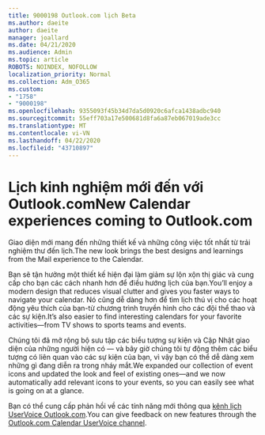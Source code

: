 ```yaml
---
title: 9000198 Outlook.com lịch Beta
ms.author: daeite
author: daeite
manager: joallard
ms.date: 04/21/2020
ms.audience: Admin
ms.topic: article
ROBOTS: NOINDEX, NOFOLLOW
localization_priority: Normal
ms.collection: Adm_O365
ms.custom:
- "1758"
- "9000198"
ms.openlocfilehash: 9355093f45b34d7da5d0920c6afca1438adbc940
ms.sourcegitcommit: 55eff703a17e500681d8fa6a87eb067019ade3cc
ms.translationtype: MT
ms.contentlocale: vi-VN
ms.lasthandoff: 04/22/2020
ms.locfileid: "43710897"
---
```

# <a name="new-calendar-experiences-coming-to-outlookcom"></a><span data-ttu-id="23a34-102">Lịch kinh nghiệm mới đến với Outlook.com</span><span class="sxs-lookup"><span data-stu-id="23a34-102">New Calendar experiences coming to Outlook.com</span></span>

<span data-ttu-id="23a34-103">Giao diện mới mang đến những thiết kế và những công việc tốt nhất từ trải nghiệm thư đến lịch.</span><span class="sxs-lookup"><span data-stu-id="23a34-103">The new look brings the best designs and learnings from the Mail experience to the Calendar.</span></span>

<span data-ttu-id="23a34-104">Bạn sẽ tận hưởng một thiết kế hiện đại làm giảm sự lộn xộn thị giác và cung cấp cho bạn các cách nhanh hơn để điều hướng lịch của bạn.</span><span class="sxs-lookup"><span data-stu-id="23a34-104">You’ll enjoy a modern design that reduces visual clutter and gives you faster ways to navigate your calendar.</span></span> <span data-ttu-id="23a34-105">Nó cũng dễ dàng hơn để tìm lịch thú vị cho các hoạt động yêu thích của bạn-từ chương trình truyền hình cho các đội thể thao và các sự kiện.</span><span class="sxs-lookup"><span data-stu-id="23a34-105">It’s also easier to find interesting calendars for your favorite activities—from TV shows to sports teams and events.</span></span>

<span data-ttu-id="23a34-106">Chúng tôi đã mở rộng bộ sưu tập các biểu tượng sự kiện và Cập Nhật giao diện của những người hiện có — và bây giờ chúng tôi tự động thêm các biểu tượng có liên quan vào các sự kiện của bạn, vì vậy bạn có thể dễ dàng xem những gì đang diễn ra trong nháy mắt.</span><span class="sxs-lookup"><span data-stu-id="23a34-106">We expanded our collection of event icons and updated the look and feel of existing ones—and we now automatically add relevant icons to your events, so you can easily see what is going on at a glance.</span></span>

<span data-ttu-id="23a34-107">Bạn có thể cung cấp phản hồi về các tính năng mới thông qua [kênh lịch UserVoice Outlook.com](https://go.microsoft.com/fwlink/?linkid=2103075).</span><span class="sxs-lookup"><span data-stu-id="23a34-107">You can give feedback on new features through the [Outlook.com Calendar UserVoice channel](https://go.microsoft.com/fwlink/?linkid=2103075).</span></span>